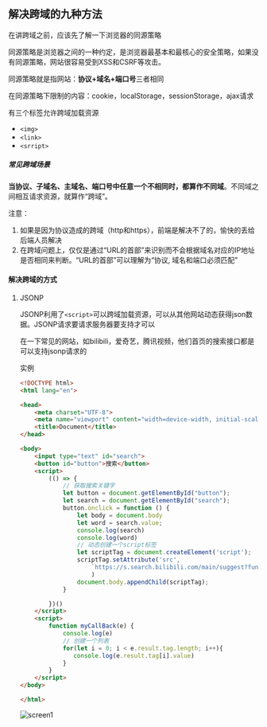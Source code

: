 ## 解决跨域的九种方法

在讲跨域之前，应该先了解一下浏览器的同源策略

同源策略是浏览器之间的一种约定，是浏览器最基本和最核心的安全策略，如果没有同源策略，网站很容易受到XSS和CSRF等攻击。

同源策略就是指网站：**协议+域名+端口号**三者相同

在同源策略下限制的内容：cookie，localStorage，sessionStorage，ajax请求

有三个标签允许跨域加载资源

- `<img>`
- `<link>`
- `<srript>`

##### 常见跨域场景

**当协议、子域名、主域名、端口号中任意一个不相同时，都算作不同域**。不同域之间相互请求资源，就算作“跨域”。

注意：

1. 如果是因为协议造成的跨域（http和https），前端是解决不了的，愉快的丢给后端人员解决
2. 在跨域问题上，仅仅是通过“URL的首部”来识别而不会根据域名对应的IP地址是否相同来判断。“URL的首部”可以理解为“协议, 域名和端口必须匹配”

#### 解决跨域的方式

1. JSONP

   JSONP利用了`<script>`可以跨域加载资源，可以从其他网站动态获得json数据。JSONP请求要请求服务器要支持才可以

   在一下常见的网站，如bilibili，爱奇艺，腾讯视频，他们首页的搜索接口都是可以支持jsonp请求的

   实例

   ```html
   <!DOCTYPE html>
   <html lang="en">
   
   <head>
       <meta charset="UTF-8">
       <meta name="viewport" content="width=device-width, initial-scale=1.0">
       <title>Document</title>
   </head>
   
   <body>
       <input type="text" id="search">
       <button id="button">搜索</button>
       <script>
           (() => {
               // 获取搜索关键字
               let button = document.getElementById("button");
               let search = document.getElementById("search");
               button.onclick = function () {
                   let body = document.body
                   let word = search.value;
                   console.log(search)
                   console.log(word)
                   // 动态创建一个script标签
                   let scriptTag = document.createElement('script');
                   scriptTag.setAttribute('src',
                       `https://s.search.bilibili.com/main/suggest?func=suggest&suggest_type=accurate&sub_type=tag&main_ver=v1&highlight=&userid=3730600&bangumi_acc_num=1&special_acc_num=1&topic_acc_num=1&upuser_acc_num=3&tag_num=10&special_num=10&bangumi_num=10&upuser_num=3&term=${word}&rnd=0.428375950382754&jsonp=jsonp&callback=myCallBack`
                       )
                   document.body.appendChild(scriptTag);
               }
   
           })()
       </script>
       <script>
           function myCallBack(e) {
               console.log(e)
               // 创建一个列表
               for(let i = 0; i < e.result.tag.length; i++){
                  console.log(e.result.tag[i].value) 
               }
           }
       </script>
   </body>
   
   </html>
   ```

   

   ![screen1](E:\刘家旻\面试\网络\img\screen1.gif)

   

